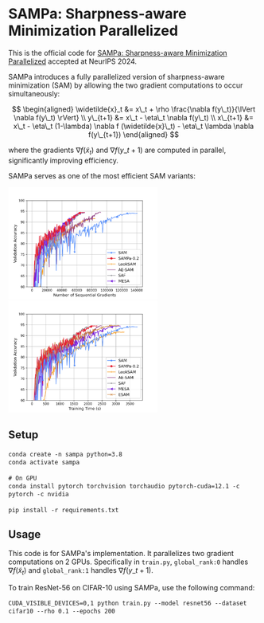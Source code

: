 # SAMPa: Sharpness-aware Minimization Parallelized

This is the official code for [SAMPa: Sharpness-aware Minimization Parallelized]() accepted at NeurIPS 2024.

SAMPa introduces a fully parallelized version of sharpness-aware minimization (SAM) by allowing the two gradient computations to occur simultaneously:

$$
\begin{aligned}
\widetilde{x}_t &= x\_t + \rho \frac{\nabla f(y\_t)}{\lVert \nabla f(y\_t) \rVert} \\
y\_{t+1} &= x\_t - \eta\_t  \nabla f(y\_t) \\
x\_{t+1} &= x\_t - \eta\_t (1-\lambda) \nabla f (\widetilde{x}\_t) - \eta\_t \lambda \nabla f(y\_{t+1})
\end{aligned}
$$


where the gradients $\nabla f(\widetilde{x}_t)$ and $\nabla f(y\_{t+1})$ are computed in parallel, significantly improving efficiency.

SAMPa serves as one of the most efficient SAM variants:

<img src="./figs/SAMPa_numGrads.png" width="300"> <img src="./figs/SAMPa_Time.png" width="300">

## Setup

```
conda create -n sampa python=3.8
conda activate sampa

# On GPU
conda install pytorch torchvision torchaudio pytorch-cuda=12.1 -c pytorch -c nvidia

pip install -r requirements.txt
```


## Usage

This code is for SAMPa's implementation. It parallelizes two gradient computations on 2 GPUs. 
Specifically in `train.py`, `global_rank:0` handles $\nabla f (\widetilde{x}_t)$ and `global_rank:1` handles $\nabla f(y\_{t+1})$.

To train ResNet-56 on CIFAR-10 using SAMPa, use the following command:

```
CUDA_VISIBLE_DEVICES=0,1 python train.py --model resnet56 --dataset cifar10 --rho 0.1 --epochs 200
```


<!-- ## Citation
```
@inproceedings{xie2024improving,
  title={{SAMPa}: Sharpness-aware Minimization Parallelized},
  author={Xie, Wanyun and Pethick, Thomas and Cevher, Volkan},
  booktitle={Advances in Neural Information Processing Systems (NeurIPS)},
  year={2024}
}
```  -->
